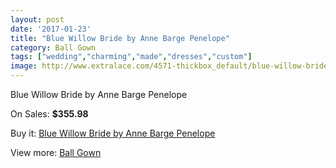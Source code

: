 ```yaml
---
layout: post
date: '2017-01-23'
title: "Blue Willow Bride by Anne Barge Penelope"
category: Ball Gown
tags: ["wedding","charming","made","dresses","custom"]
image: http://www.extralace.com/4571-thickbox_default/blue-willow-bride-by-anne-barge-penelope.jpg
---
```

Blue Willow Bride by Anne Barge Penelope

On Sales: **$355.98**
<a href="https://www.extralace.com/ball-gown/2163-blue-willow-bride-by-anne-barge-penelope.html"><amp-img layout="responsive" width="600" height="600" src="//www.extralace.com/4571-thickbox_default/blue-willow-bride-by-anne-barge-penelope.jpg" alt="Blue Willow Bride by Anne Barge Penelope 0" /></a>

Buy it: [Blue Willow Bride by Anne Barge Penelope](https://www.extralace.com/ball-gown/2163-blue-willow-bride-by-anne-barge-penelope.html "Blue Willow Bride by Anne Barge Penelope")

View more: [Ball Gown](https://www.extralace.com/3-ball-gown "Ball Gown")